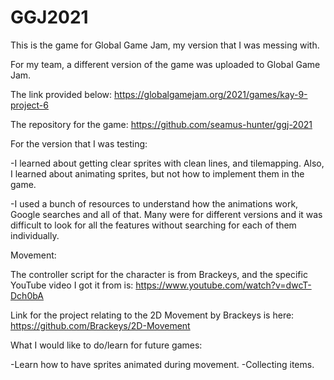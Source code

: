 # GGJ2021
This is the game for Global Game Jam, my version that I was messing with.

For my team, a different version of the game was uploaded to Global Game Jam. 

The link provided below:
https://globalgamejam.org/2021/games/kay-9-project-6

The repository for the game:
https://github.com/seamus-hunter/ggj-2021

For the version that I was testing:

-I learned about getting clear sprites with clean lines, and tilemapping.
Also, I learned about animating sprites, but not how to implement them in the game.

-I used a bunch of resources to understand how the animations work, Google searches and all of that.
Many were for different versions and it was difficult to look for all the features without searching
for each of them individually.

Movement:

The controller script for the character is from Brackeys, and the specific YouTube video I got it from is:
https://www.youtube.com/watch?v=dwcT-Dch0bA

Link for the project relating to the 2D Movement by Brackeys is here:
https://github.com/Brackeys/2D-Movement


What I would like to do/learn for future games:

-Learn how to have sprites animated during movement.
-Collecting items.
